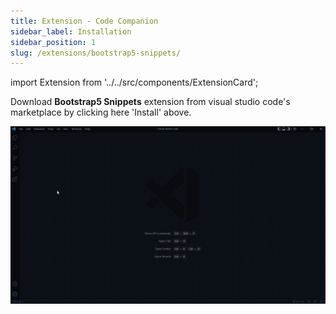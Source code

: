 ```yaml
---
title: Extension - Code Companion
sidebar_label: Installation
sidebar_position: 1
slug: /extensions/bootstrap5-snippets/
---
```


import Extension from '../../src/components/ExtensionCard';

<Extension image="../../../img/extension-logo/bootstrap5.png" name="Bootstrap5 Snippets" about="Snippets for bootstrap5" btn="install" link="https://marketplace.visualstudio.com/items?itemName=NamanGarg.bootstrap5-snippets-helper"/>

Download **Bootstrap5 Snippets** extension from visual studio code's marketplace by clicking here 'Install' above.

![](./guides/bootstrap5/installation.gif)
